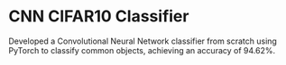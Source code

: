 # CNN CIFAR10 Classifier

Developed a Convolutional Neural Network classifier from scratch using PyTorch to classify common objects, achieving an accuracy of 94.62\%.
